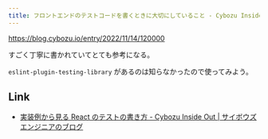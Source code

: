 ```yaml
---
title: フロントエンドのテストコードを書くときに大切にしていること - Cybozu Inside Out | サイボウズエンジニアのブログ
---
```


https://blog.cybozu.io/entry/2022/11/14/120000

すごく丁寧に書かれていてとても参考になる。

`eslint-plugin-testing-library` があるのは知らなかったので使ってみよう。

## Link

- [実装例から見る React のテストの書き方 - Cybozu Inside Out | サイボウズエンジニアのブログ](https://blog.cybozu.io/entry/2022/08/29/110000)

